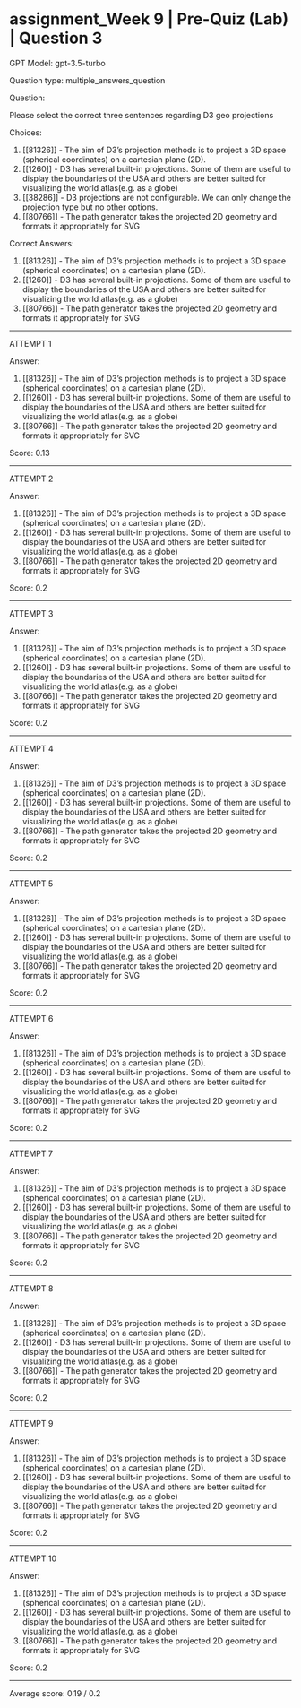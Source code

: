 # assignment_Week 9 | Pre-Quiz (Lab) | Question 3

GPT Model: gpt-3.5-turbo

Question type: multiple_answers_question

Question:
<div><p><span>Please select the correct three sentences regarding D3 geo projections</span></p></div>

Choices:
1. [[81326]] - The aim of D3’s projection methods is to project a 3D space (spherical coordinates) on a cartesian plane (2D).
2. [[1260]] - D3 has several built-in projections. Some of them are useful to display the boundaries of the USA and others are better suited for visualizing the world atlas(e.g. as a globe)
3. [[38286]] - D3 projections are not configurable. We can only change the projection type but no other options.
4. [[80766]] - The path generator takes the projected 2D geometry and formats it appropriately for SVG

Correct Answers:
1. [[81326]] - The aim of D3’s projection methods is to project a 3D space (spherical coordinates) on a cartesian plane (2D).
2. [[1260]] - D3 has several built-in projections. Some of them are useful to display the boundaries of the USA and others are better suited for visualizing the world atlas(e.g. as a globe)
4. [[80766]] - The path generator takes the projected 2D geometry and formats it appropriately for SVG

****************************************

ATTEMPT 1

Answer:
1. [[81326]] - The aim of D3’s projection methods is to project a 3D space (spherical coordinates) on a cartesian plane (2D).
2. [[1260]]  - D3 has several built-in projections. Some of them are useful to display the boundaries of the USA and others are better suited for visualizing the world atlas(e.g. as a globe)
4. [[80766]] - The path generator takes the projected 2D geometry and formats it appropriately for SVG

Score: 0.13

--------------------

ATTEMPT 2

Answer: 
1. [[81326]] - The aim of D3’s projection methods is to project a 3D space (spherical coordinates) on a cartesian plane (2D).
2. [[1260]] - D3 has several built-in projections. Some of them are useful to display the boundaries of the USA and others are better suited for visualizing the world atlas(e.g. as a globe)
4. [[80766]] - The path generator takes the projected 2D geometry and formats it appropriately for SVG

Score: 0.2

--------------------

ATTEMPT 3

Answer:
1. [[81326]] - The aim of D3’s projection methods is to project a 3D space (spherical coordinates) on a cartesian plane (2D).
2. [[1260]] - D3 has several built-in projections. Some of them are useful to display the boundaries of the USA and others are better suited for visualizing the world atlas(e.g. as a globe)
4. [[80766]] - The path generator takes the projected 2D geometry and formats it appropriately for SVG

Score: 0.2

--------------------

ATTEMPT 4

Answer:
1. [[81326]] - The aim of D3’s projection methods is to project a 3D space (spherical coordinates) on a cartesian plane (2D).
2. [[1260]] - D3 has several built-in projections. Some of them are useful to display the boundaries of the USA and others are better suited for visualizing the world atlas(e.g. as a globe)
4. [[80766]] - The path generator takes the projected 2D geometry and formats it appropriately for SVG

Score: 0.2

--------------------

ATTEMPT 5

Answer: 
1. [[81326]] - The aim of D3’s projection methods is to project a 3D space (spherical coordinates) on a cartesian plane (2D).
2. [[1260]] - D3 has several built-in projections. Some of them are useful to display the boundaries of the USA and others are better suited for visualizing the world atlas(e.g. as a globe)
4. [[80766]] - The path generator takes the projected 2D geometry and formats it appropriately for SVG

Score: 0.2

--------------------

ATTEMPT 6

Answer: 
1. [[81326]] - The aim of D3’s projection methods is to project a 3D space (spherical coordinates) on a cartesian plane (2D).
2. [[1260]] - D3 has several built-in projections. Some of them are useful to display the boundaries of the USA and others are better suited for visualizing the world atlas(e.g. as a globe)
4. [[80766]] - The path generator takes the projected 2D geometry and formats it appropriately for SVG

Score: 0.2

--------------------

ATTEMPT 7

Answer: 
1. [[81326]] - The aim of D3’s projection methods is to project a 3D space (spherical coordinates) on a cartesian plane (2D).
2. [[1260]] - D3 has several built-in projections. Some of them are useful to display the boundaries of the USA and others are better suited for visualizing the world atlas(e.g. as a globe)
4. [[80766]] - The path generator takes the projected 2D geometry and formats it appropriately for SVG

Score: 0.2

--------------------

ATTEMPT 8

Answer: 
1. [[81326]] - The aim of D3’s projection methods is to project a 3D space (spherical coordinates) on a cartesian plane (2D).
2. [[1260]] - D3 has several built-in projections. Some of them are useful to display the boundaries of the USA and others are better suited for visualizing the world atlas(e.g. as a globe)
4. [[80766]] - The path generator takes the projected 2D geometry and formats it appropriately for SVG

Score: 0.2

--------------------

ATTEMPT 9

Answer: 
1. [[81326]] - The aim of D3’s projection methods is to project a 3D space (spherical coordinates) on a cartesian plane (2D).
2. [[1260]] - D3 has several built-in projections. Some of them are useful to display the boundaries of the USA and others are better suited for visualizing the world atlas(e.g. as a globe)
4. [[80766]] - The path generator takes the projected 2D geometry and formats it appropriately for SVG

Score: 0.2

--------------------

ATTEMPT 10

Answer:
1. [[81326]] - The aim of D3’s projection methods is to project a 3D space (spherical coordinates) on a cartesian plane (2D).
2. [[1260]] - D3 has several built-in projections. Some of them are useful to display the boundaries of the USA and others are better suited for visualizing the world atlas(e.g. as a globe)
4. [[80766]] - The path generator takes the projected 2D geometry and formats it appropriately for SVG

Score: 0.2

--------------------

Average score: 0.19 / 0.2
